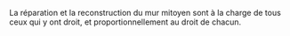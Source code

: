   
 La réparation et la reconstruction du mur mitoyen sont à la charge de tous ceux qui y ont droit, et proportionnellement au droit de chacun.  

  

